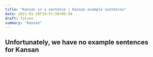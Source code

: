 ```yaml
---
title: "Kansan in a sentence | Kansan example sentences"
date: 2021-01-20T19:57:50+05:30
draft: falses
summary: "Kansan"
---
```

## Unfortunately, we have no example sentences for Kansan                 
